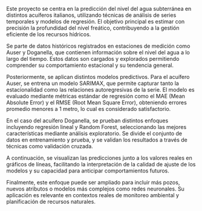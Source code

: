 Este proyecto se centra en la predicción del nivel del agua subterránea en distintos acuíferos italianos, utilizando técnicas de análisis de series temporales y modelos de regresión. El objetivo principal es estimar con precisión la profundidad del nivel freático, contribuyendo a la gestión eficiente de los recursos hídricos.

Se parte de datos históricos registrados en estaciones de medición como Auser y Doganella, que contienen información sobre el nivel del agua a lo largo del tiempo. Estos datos son cargados y explorados permitiendo comprender su comportamiento estacional y su tendencia general.

Posteriormente, se aplican distintos modelos predictivos. Para el acuífero Auser, se entrena un modelo SARIMAX, que permite capturar tanto la estacionalidad como las relaciones autoregresivas de la serie. El modelo es evaluado mediante métricas estándar de regresión como el MAE (Mean Absolute Error) y el RMSE (Root Mean Square Error), obteniendo errores promedio menores a 1 metro, lo cual es considerado satisfactorio.

En el caso del acuífero Doganella, se prueban distintos enfoques incluyendo regresión lineal y Random Forest, seleccionando las mejores características mediante análisis exploratorio. Se divide el conjunto de datos en entrenamiento y prueba, y se validan los resultados a través de técnicas como validación cruzada.

A continuación, se visualizan las predicciones junto a los valores reales en gráficos de líneas, facilitando la interpretación de la calidad de ajuste de los modelos y su capacidad para anticipar comportamientos futuros.

Finalmente, este enfoque puede ser ampliado para incluir más pozos, nuevos atributos o modelos más complejos como redes neuronales. Su aplicación es relevante en contextos reales de monitoreo ambiental y planificación de recursos naturales.
